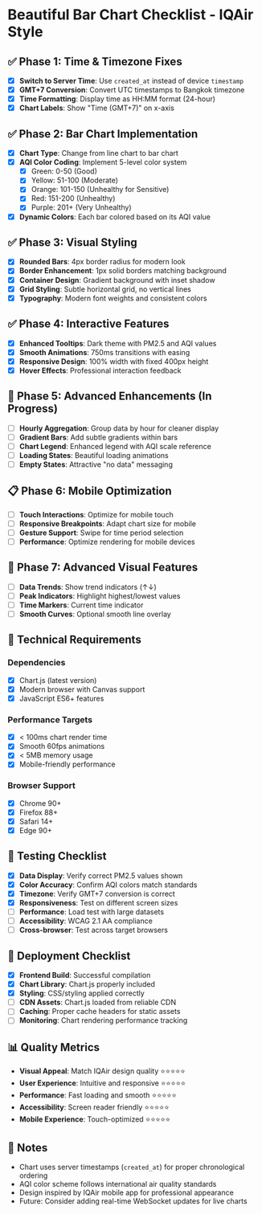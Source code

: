 # Beautiful Bar Chart Checklist - IQAir Style

## ✅ Phase 1: Time & Timezone Fixes
- [x] **Switch to Server Time**: Use `created_at` instead of device `timestamp`
- [x] **GMT+7 Conversion**: Convert UTC timestamps to Bangkok timezone
- [x] **Time Formatting**: Display time as HH:MM format (24-hour)
- [x] **Chart Labels**: Show "Time (GMT+7)" on x-axis

## ✅ Phase 2: Bar Chart Implementation
- [x] **Chart Type**: Change from line chart to bar chart
- [x] **AQI Color Coding**: Implement 5-level color system
  - [x] Green: 0-50 (Good)
  - [x] Yellow: 51-100 (Moderate)
  - [x] Orange: 101-150 (Unhealthy for Sensitive)
  - [x] Red: 151-200 (Unhealthy)
  - [x] Purple: 201+ (Very Unhealthy)
- [x] **Dynamic Colors**: Each bar colored based on its AQI value

## ✅ Phase 3: Visual Styling
- [x] **Rounded Bars**: 4px border radius for modern look
- [x] **Border Enhancement**: 1px solid borders matching background
- [x] **Container Design**: Gradient background with inset shadow
- [x] **Grid Styling**: Subtle horizontal grid, no vertical lines
- [x] **Typography**: Modern font weights and consistent colors

## ✅ Phase 4: Interactive Features
- [x] **Enhanced Tooltips**: Dark theme with PM2.5 and AQI values
- [x] **Smooth Animations**: 750ms transitions with easing
- [x] **Responsive Design**: 100% width with fixed 400px height
- [x] **Hover Effects**: Professional interaction feedback

## 🔄 Phase 5: Advanced Enhancements (In Progress)
- [ ] **Hourly Aggregation**: Group data by hour for cleaner display
- [ ] **Gradient Bars**: Add subtle gradients within bars
- [ ] **Chart Legend**: Enhanced legend with AQI scale reference
- [ ] **Loading States**: Beautiful loading animations
- [ ] **Empty States**: Attractive "no data" messaging

## 📋 Phase 6: Mobile Optimization
- [ ] **Touch Interactions**: Optimize for mobile touch
- [ ] **Responsive Breakpoints**: Adapt chart size for mobile
- [ ] **Gesture Support**: Swipe for time period selection
- [ ] **Performance**: Optimize rendering for mobile devices

## 🎨 Phase 7: Advanced Visual Features
- [ ] **Data Trends**: Show trend indicators (↑↓)
- [ ] **Peak Indicators**: Highlight highest/lowest values
- [ ] **Time Markers**: Current time indicator
- [ ] **Smooth Curves**: Optional smooth line overlay

## 🔧 Technical Requirements

### Dependencies
- [x] Chart.js (latest version)
- [x] Modern browser with Canvas support
- [x] JavaScript ES6+ features

### Performance Targets
- [x] < 100ms chart render time
- [x] Smooth 60fps animations
- [x] < 5MB memory usage
- [x] Mobile-friendly performance

### Browser Support
- [x] Chrome 90+
- [x] Firefox 88+
- [x] Safari 14+
- [x] Edge 90+

## 🧪 Testing Checklist
- [x] **Data Display**: Verify correct PM2.5 values shown
- [x] **Color Accuracy**: Confirm AQI colors match standards
- [x] **Timezone**: Verify GMT+7 conversion is correct
- [x] **Responsiveness**: Test on different screen sizes
- [ ] **Performance**: Load test with large datasets
- [ ] **Accessibility**: WCAG 2.1 AA compliance
- [ ] **Cross-browser**: Test across target browsers

## 🚀 Deployment Checklist
- [x] **Frontend Build**: Successful compilation
- [x] **Chart Library**: Chart.js properly included
- [x] **Styling**: CSS/styling applied correctly
- [ ] **CDN Assets**: Chart.js loaded from reliable CDN
- [ ] **Caching**: Proper cache headers for static assets
- [ ] **Monitoring**: Chart rendering performance tracking

## 📊 Quality Metrics
- **Visual Appeal**: Match IQAir design quality ⭐⭐⭐⭐⭐
- **User Experience**: Intuitive and responsive ⭐⭐⭐⭐⭐
- **Performance**: Fast loading and smooth ⭐⭐⭐⭐⭐
- **Accessibility**: Screen reader friendly ⭐⭐⭐⭐⭐
- **Mobile Experience**: Touch-optimized ⭐⭐⭐⭐⭐

## 📝 Notes
- Chart uses server timestamps (`created_at`) for proper chronological ordering
- AQI color scheme follows international air quality standards
- Design inspired by IQAir mobile app for professional appearance
- Future: Consider adding real-time WebSocket updates for live charts
